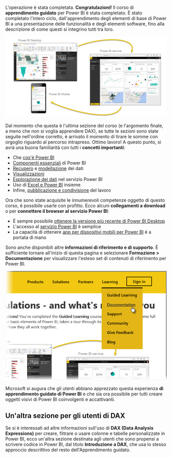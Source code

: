 L'operazione è stata completata. **Congratulazioni!** Il corso di **apprendimento guidato** per Power BI è stata completato. È stato completato l'intero ciclo, dall'apprendimento degli elementi di base di Power BI a una presentazione delle funzionalità e degli elementi software, fino alla descrizione di come questi si integrino tutti tra loro.

![](media/6-5-guided-learning-completion/c0a0_2.png)

Dal momento che questa è l'ultima sezione del corso (e l'argomento finale, a meno che non si voglia apprendere DAX), se tutte le sezioni sono state seguite nell'ordine corretto, è arrivato il momento di tirare le somme con orgoglio riguardo al percorso intrapreso. Ottimo lavoro! A questo punto, si avrà una buona familiarità con tutti i **concetti importanti**:

* Che [cos'è Power BI](../gettingstarted.yml#step-1)
* [Componenti essenziali](../gettingstarted.yml#step-3) di Power BI
* [Recupero](../gettingdata.yml#step-3) e [modellazione](../modeling.yml#step-1) dei dati
* [Visualizzazioni](../visualizations.yml#step-1)
* [Esplorazione dei dati](../exploringdata.yml#step-1) nel servizio Power BI
* Uso di [Excel e Power BI](../powerbiandexcel.yml#step-1) insieme
* Infine, [pubblicazione e condivisione](../publishingandsharing.yml#step-1) del lavoro

Ora che sono state acquisite le innumerevoli competenze oggetto di questo corso, è possibile usarle con profitto. Ecco alcuni **collegamenti a download** o per **connettere il browser al servizio Power BI**:

* È sempre possibile [ottenere la versione più recente di Power BI Desktop](https://powerbi.microsoft.com/desktop)
* L'accesso al [servizio Power BI](https://powerbi.microsoft.com/) è semplice
* La capacità di ottenere [app per dispositivi mobili per Power BI](https://powerbi.microsoft.com/mobile/) è a portata di mano

Sono anche disponibili altre **informazioni di riferimento e di supporto**. È sufficiente tornare all'inizio di questa pagina e selezionare **Formazione > Documentazione** per visualizzare l'esteso set di contenuti di riferimento per Power BI.

![](media/6-5-guided-learning-completion/6-5_1.png)

Microsoft si augura che gli utenti abbiano apprezzato questa esperienza **di apprendimento guidato di Power BI** e che sia ora possibile per tutti creare oggetti visivi di Power BI coinvolgenti e accattivanti.

## <a name="one-more-section-for-dax-users"></a>Un'altra sezione per gli utenti di DAX
Se si è interessati ad altre informazioni sull'uso di **DAX (Data Analysis Expressions)** per creare, filtrare o usare colonne e tabelle personalizzate in Power BI, ecco un'altra sezione destinata agli utenti che sono propensi a scrivere codice in Power BI, dal titolo **Introduzione a DAX**, che usa lo stesso approccio descrittivo del resto dell'Apprendimento guidato.

